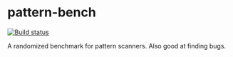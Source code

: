 # pattern-bench

[![Build status](https://ci.appveyor.com/api/projects/status/ns9iau87x4dbugif?svg=true)](https://ci.appveyor.com/project/0x1F9F1/pattern-bench)

A randomized benchmark for pattern scanners. Also good at finding bugs.
